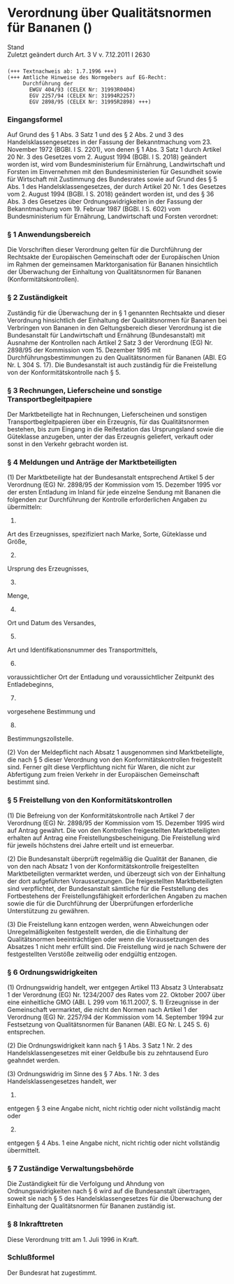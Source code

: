 Verordnung über Qualitätsnormen für Bananen ()
==============================================

Stand  
Zuletzt geändert durch Art. 3 V v. 7.12.2011 I 2630

### 

```
(+++ Textnachweis ab: 1.7.1996 +++)
(+++ Amtliche Hinweise des Normgebers auf EG-Recht:
     Durchführung der
       EWGV 404/93 (CELEX Nr: 31993R0404)
       EGV 2257/94 (CELEX Nr: 31994R2257)
       EGV 2898/95 (CELEX Nr: 31995R2898) +++)
```

### Eingangsformel

Auf Grund des § 1 Abs. 3 Satz 1 und des § 2 Abs. 2 und 3 des Handelsklassengesetzes in der Fassung der Bekanntmachung vom 23. November 1972 (BGBl. I S. 2201), von denen § 1 Abs. 3 Satz 1 durch Artikel 20 Nr. 3 des Gesetzes vom 2. August 1994 (BGBl. I S. 2018) geändert worden ist, wird vom Bundesministerium für Ernährung, Landwirtschaft und Forsten im Einvernehmen mit den Bundesministerien für Gesundheit sowie für Wirtschaft mit Zustimmung des Bundesrates sowie auf Grund des § 5 Abs. 1 des Handelsklassengesetzes, der durch Artikel 20 Nr. 1 des Gesetzes vom 2. August 1994 (BGBl. I S. 2018) geändert worden ist, und des § 36 Abs. 3 des Gesetzes über Ordnungswidrigkeiten in der Fassung der Bekanntmachung vom 19. Februar 1987 (BGBl. I S. 602) vom Bundesministerium für Ernährung, Landwirtschaft und Forsten verordnet:

### § 1 Anwendungsbereich

Die Vorschriften dieser Verordnung gelten für die Durchführung der Rechtsakte der Europäischen Gemeinschaft oder der Europäischen Union im Rahmen der gemeinsamen Marktorganisation für Bananen hinsichtlich der Überwachung der Einhaltung von Qualitätsnormen für Bananen (Konformitätskontrollen).

### § 2 Zuständigkeit

Zuständig für die Überwachung der in § 1 genannten Rechtsakte und dieser Verordnung hinsichtlich der Einhaltung der Qualitätsnormen für Bananen bei Verbringen von Bananen in den Geltungsbereich dieser Verordnung ist die Bundesanstalt für Landwirtschaft und Ernährung (Bundesanstalt) mit Ausnahme der Kontrollen nach Artikel 2 Satz 3 der Verordnung (EG) Nr. 2898/95 der Kommission vom 15. Dezember 1995 mit Durchführungsbestimmungen zu den Qualitätsnormen für Bananen (ABl. EG Nr. L 304 S. 17). Die Bundesanstalt ist auch zuständig für die Freistellung von der Konformitätskontrolle nach § 5.

### § 3 Rechnungen, Lieferscheine und sonstige Transportbegleitpapiere

Der Marktbeteiligte hat in Rechnungen, Lieferscheinen und sonstigen Transportbegleitpapieren über ein Erzeugnis, für das Qualitätsnormen bestehen, bis zum Eingang in die Reifestation das Ursprungsland sowie die Güteklasse anzugeben, unter der das Erzeugnis geliefert, verkauft oder sonst in den Verkehr gebracht worden ist.

### § 4 Meldungen und Anträge der Marktbeteiligten

(1) Der Marktbeteiligte hat der Bundesanstalt entsprechend Artikel 5 der Verordnung (EG) Nr. 2898/95 der Kommission vom 15. Dezember 1995 vor der ersten Entladung im Inland für jede einzelne Sendung mit Bananen die folgenden zur Durchführung der Kontrolle erforderlichen Angaben zu übermitteln:

1.  
Art des Erzeugnisses, spezifiziert nach Marke, Sorte, Güteklasse und Größe,

2.  
Ursprung des Erzeugnisses,

3.  
Menge,

4.  
Ort und Datum des Versandes,

5.  
Art und Identifikationsnummer des Transportmittels,

6.  
voraussichtlicher Ort der Entladung und voraussichtlicher Zeitpunkt des Entladebeginns,

7.  
vorgesehene Bestimmung und

8.  
Bestimmungszollstelle.

(2) Von der Meldepflicht nach Absatz 1 ausgenommen sind Marktbeteiligte, die nach § 5 dieser Verordnung von den Konformitätskontrollen freigestellt sind. Ferner gilt diese Verpflichtung nicht für Waren, die nicht zur Abfertigung zum freien Verkehr in der Europäischen Gemeinschaft bestimmt sind.

### § 5 Freistellung von den Konformitätskontrollen

(1) Die Befreiung von der Konformitätskontrolle nach Artikel 7 der Verordnung (EG) Nr. 2898/95 der Kommission vom 15. Dezember 1995 wird auf Antrag gewährt. Die von den Kontrollen freigestellten Marktbeteiligten erhalten auf Antrag eine Freistellungsbescheinigung. Die Freistellung wird für jeweils höchstens drei Jahre erteilt und ist erneuerbar.

(2) Die Bundesanstalt überprüft regelmäßig die Qualität der Bananen, die von den nach Absatz 1 von der Konformitätskontrolle freigestellten Marktbeteiligten vermarktet werden, und überzeugt sich von der Einhaltung der dort aufgeführten Voraussetzungen. Die freigestellten Marktbeteiligten sind verpflichtet, der Bundesanstalt sämtliche für die Feststellung des Fortbestehens der Freistellungsfähigkeit erforderlichen Angaben zu machen sowie die für die Durchführung der Überprüfungen erforderliche Unterstützung zu gewähren.

(3) Die Freistellung kann entzogen werden, wenn Abweichungen oder Unregelmäßigkeiten festgestellt werden, die die Einhaltung der Qualitätsnormen beeinträchtigen oder wenn die Voraussetzungen des Absatzes 1 nicht mehr erfüllt sind. Die Freistellung wird je nach Schwere der festgestellten Verstöße zeitweilig oder endgültig entzogen.

### § 6 Ordnungswidrigkeiten

(1) Ordnungswidrig handelt, wer entgegen Artikel 113 Absatz 3 Unterabsatz 1 der Verordnung (EG) Nr. 1234/2007 des Rates vom 22. Oktober 2007 über eine einheitliche GMO (ABl. L 299 vom 16.11.2007, S. 1) Erzeugnisse in der Gemeinschaft vermarktet, die nicht den Normen nach Artikel 1 der Verordnung (EG) Nr. 2257/94 der Kommission vom 14. September 1994 zur Festsetzung von Qualitätsnormen für Bananen (ABl. EG Nr. L 245 S. 6) entsprechen.

(2) Die Ordnungswidrigkeit kann nach § 1 Abs. 3 Satz 1 Nr. 2 des Handelsklassengesetzes mit einer Geldbuße bis zu zehntausend Euro geahndet werden.

(3) Ordnungswidrig im Sinne des § 7 Abs. 1 Nr. 3 des Handelsklassengesetzes handelt, wer

1.  
entgegen § 3 eine Angabe nicht, nicht richtig oder nicht vollständig macht oder

2.  
entgegen § 4 Abs. 1 eine Angabe nicht, nicht richtig oder nicht vollständig übermittelt.

### § 7 Zuständige Verwaltungsbehörde

Die Zuständigkeit für die Verfolgung und Ahndung von Ordnungswidrigkeiten nach § 6 wird auf die Bundesanstalt übertragen, soweit sie nach § 5 des Handelsklassengesetzes für die Überwachung der Einhaltung der Qualitätsnormen für Bananen zuständig ist.

### § 8 Inkrafttreten

Diese Verordnung tritt am 1. Juli 1996 in Kraft.

### Schlußformel

Der Bundesrat hat zugestimmt.
